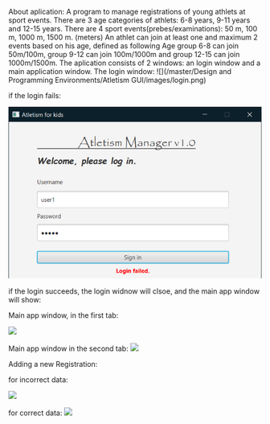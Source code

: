 About aplication:
  A program to manage registrations of young athlets at sport events.
  There are 3 age categories of athlets: 6-8 years, 9-11 years and 12-15 years.
  There are 4 sport events(prebes/examinations): 50 m, 100 m, 1000 m, 1500 m. (meters)
  An athlet can join at least one and maximum 2 events based on his age, defined as following
  Age group 6-8 can join 50m/100m, group 9-12 can join 100m/1000m and group 12-15 can join 1000m/1500m.
The aplication consists of 2 windows: an login window and a main application window.
The login window:
![](/master/Design and Programming Environments/Atletism GUI/images/login.png)

if the login fails: 

![](/Design%20and%20Programming%20Environments/Atletism%20GUI/images/login_failed.png)

if the login succeeds, the login widnow will clsoe, and the main app window will show:

Main app window, in the first tab:

![](/images/mainapp_main.png)

Main app window in the second tab: 
![](/images/mainapp_advanced.png)

Adding a new Registration: 

for incorrect data: 

![](/images/mainapp_invalid.png)

for correct data: 
![](/images/mainapp_valid.png)
